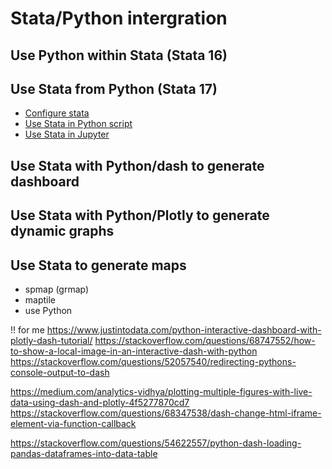 # Stata/Python intergration

## Use Python within Stata (Stata 16)


## Use Stata from Python (Stata 17)

* [Configure stata](https://www.stata.com/python/pystata/install.html#method-1-installing-via-pip)
* [Use Stata in Python script](https://www.stata.com/new-in-stata/pystata/)
* [Use Stata in Jupyter](https://www.stata.com/new-in-stata/jupyter-notebooks/)

## Use Stata with Python/dash to generate dashboard

## Use Stata with Python/Plotly to generate dynamic graphs


## Use Stata to generate maps

* spmap (grmap)
* maptile
* use Python



!! for me
https://www.justintodata.com/python-interactive-dashboard-with-plotly-dash-tutorial/
https://stackoverflow.com/questions/68747552/how-to-show-a-local-image-in-an-interactive-dash-with-python
https://stackoverflow.com/questions/52057540/redirecting-pythons-console-output-to-dash

https://medium.com/analytics-vidhya/plotting-multiple-figures-with-live-data-using-dash-and-plotly-4f5277870cd7
https://stackoverflow.com/questions/68347538/dash-change-html-iframe-element-via-function-callback

https://stackoverflow.com/questions/54622557/python-dash-loading-pandas-dataframes-into-data-table